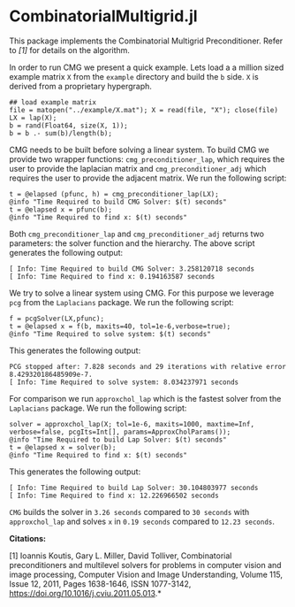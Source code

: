 
# CombinatorialMultigrid.jl
This package implements the Combinatorial Multigrid Preconditioner. Refer to *[1]* for details on the algorithm. 


In order to run CMG we present a quick example. Lets load a a million sized example matrix ```X``` from the ```example``` directory and build the ```b``` side. ```X``` is derived from a proprietary hypergraph. 

```
## load example matrix
file = matopen("../example/X.mat"); X = read(file, "X"); close(file)
LX = lap(X);
b = rand(Float64, size(X, 1));
b = b .- sum(b)/length(b);
```
CMG needs to be built before solving a linear system. To build CMG we provide two wrapper functions: ```cmg_preconditioner_lap```, which requires the user to provide the laplacian matrix and ```cmg_preconditioner_adj``` which requires the user to provide the adjacent matrix. 
We run the following script:

```
t = @elapsed (pfunc, h) = cmg_preconditioner_lap(LX);
@info "Time Required to build CMG Solver: $(t) seconds"
t = @elapsed x = pfunc(b);
@info "Time Required to find x: $(t) seconds"
```
Both ```cmg_preconditioner_lap``` and ```cmg_preconditioner_adj``` returns two parameters: the solver function and the hierarchy.
The above script generates the following output: 
```
[ Info: Time Required to build CMG Solver: 3.258120718 seconds
[ Info: Time Required to find x: 0.194163587 seconds
```
We try to solve a linear system using CMG. For this purpose we leverage ```pcg``` from the ```Laplacians``` package. We run the following script: 
```
f = pcgSolver(LX,pfunc);
t = @elapsed x = f(b, maxits=40, tol=1e-6,verbose=true);
@info "Time Required to solve system: $(t) seconds"
```
This generates the following output: 
```
PCG stopped after: 7.828 seconds and 29 iterations with relative error 8.429320186485909e-7.
[ Info: Time Required to solve system: 8.034237971 seconds
```

For comparison we run ```approxchol_lap``` which is the fastest solver from the ```Laplacians``` package. We run the following script: 
```
solver = approxchol_lap(X; tol=1e-6, maxits=1000, maxtime=Inf, verbose=false, pcgIts=Int[], params=ApproxCholParams());
@info "Time Required to build Lap Solver: $(t) seconds"
t = @elapsed x = solver(b);
@info "Time Required to find x: $(t) seconds"
```
This generates the following output: 
```
[ Info: Time Required to build Lap Solver: 30.104803977 seconds
[ Info: Time Required to find x: 12.226966502 seconds
```

```CMG``` builds the solver in ```3.26 seconds``` compared to ```30 seconds``` with ```approxchol_lap``` and solves ```x``` in ```0.19 seconds``` compared to ```12.23 seconds```.


**Citations:**

[1] Ioannis Koutis, Gary L. Miller, David Tolliver, Combinatorial preconditioners and multilevel solvers for problems in computer vision and image processing, Computer Vision and Image Understanding, Volume 115, Issue 12, 2011, Pages 1638-1646, ISSN 1077-3142, https://doi.org/10.1016/j.cviu.2011.05.013.*
